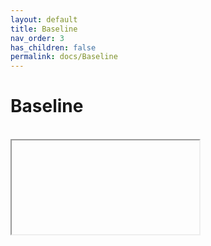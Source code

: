 ```yaml
---
layout: default
title: Baseline
nav_order: 3
has_children: false
permalink: docs/Baseline
---
```


# Baseline

<br>

<div id="mytable"></div>

<iframe id="myframe"></iframe>

<script src="https://cdn.jsdelivr.net/npm/csvjson-csv2json@5.0.6/csv2json.js"></script>
<script src="Baseline.js"></script>